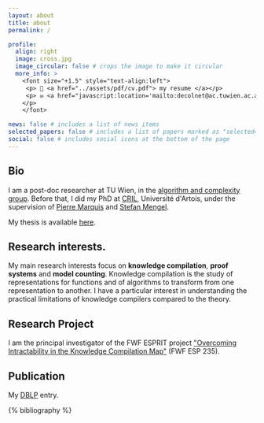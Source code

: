 ```yaml
---
layout: about
title: about
permalink: /

profile:
  align: right
  image: cross.jpg
  image_circular: false # crops the image to make it circular
  more_info: >
    <font size="+1.5" style="text-align:left">
     <p> 📎 <a href="../assets/pdf/cv.pdf"> my resume </a></p>
     <p> ✉️ <a href="javascript:location='mailto:decolnet@ac.tuwien.ac.at';void 0"><script type="text/javascript">document.write('decolnet@ac.tuwien.ac.at')</script></a>
    </p>
    </font>

news: false # includes a list of news items
selected_papers: false # includes a list of papers marked as "selected={true}"
social: false # includes social icons at the bottom of the page
---
```


## Bio 

I am a post-doc researcher at TU Wien, in the <a href="https://www.ac.tuwien.ac.at/">algorithm and complexity group</a>. Before that, I did my PhD at <a href="https://www.cril.univ-artois.fr/">CRIL</a>, Université d'Artois, under the supervision of <a href="https://www.cril.fr/~marquis/">Pierre Marquis</a> and <a href="https://www.cril.fr/~mengel/">Stefan Mengel</a>.

My thesis is available <a href="../assets/pdf/thesis_deColnet.pdf">here</a>.
## Research interests.

My main research interests focus on <b>knowledge compilation</b>, <b>proof systems</b> and <b>model counting</b>. Knowledge compilation is the study of representations for functions and of algorithms to transform from one representation to another. I have a particular interest in understanding the practical limitations of knowledge compilers compared to the theory.   

## Research Project 

I am the principal investigator of the FWF ESPRIT project <a href="https://www.fwf.ac.at/en/research-radar/10.55776/ESP235">"Overcoming Intractability in the Knowledge Compilation Map"</a> (FWF ESP 235). 

## Publication

 My <a href="https://dblp.org/pid/249/1786.html">DBLP</a> entry.

<div class="publications">

{% bibliography %}

</div>


